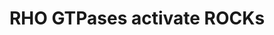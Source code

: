 ---
annotations:
- id: PW:0000003
  parent: signaling pathway
  type: Pathway Ontology
  value: signaling pathway
authors:
- ReactomeTeam
- Egonw
- Eweitz
description: RHO associated, coiled-coil containing protein kinases ROCK1 and ROCK2
  consist of a serine/threonine kinase domain, a coiled-coil region, a RHO-binding
  domain and a plekstrin homology (PH) domain interspersed with a cysteine-rich region.
  The PH domain inhibits the kinase activity of ROCKs by an intramolecular fold. ROCKs
  are activated by binding of the GTP-bound RHO GTPases RHOA, RHOB and RHOC to the
  RHO binding domain of ROCKs (Ishizaki et al. 1996, Leung et al. 1996), which disrupts
  the autoinhibitory fold. Once activated, ROCK1 and ROCK2 phosphorylate target proteins,
  many of which are involved in the stabilization of actin filaments and generation
  of actin-myosin contractile force. ROCKs phosphorylate LIM kinases LIMK1 and LIMK2,
  enabling LIMKs to phosphorylate cofilin, an actin depolymerizing factor, and thereby
  regulate the reorganization of the actin cytoskeleton (Ohashi et al. 2000, Sumi
  et al. 2001). ROCKs phosphorylate MRLC (myosin regulatory light chain), which stimulates
  the activity of non-muscle myosin II (NMM2), an actin-based motor protein involved
  in cell migration, polarity formation and cytokinesis (Amano et al. 1996, Riento
  and Ridley 2003, Watanabe et al. 2007, Amano et al. 2010). ROCKs also phosphorylate
  the myosin phosphatase targeting subunit (MYPT1) of MLC phosphatase, inhibiting
  the phosphatase activity and preventing dephosphorylation of MRLC. This pathway
  acts synergistically with phosphorylation of MRLC by ROCKs towards stimulation of
  non-muscle myosin II activity (Kimura et al. 1996, Amano et al. 2010).   View original
  pathway at [http://www.reactome.org/PathwayBrowser/#DIAGRAM=5627117 Reactome].
last-edited: 2021-05-09
organisms:
- Homo sapiens
redirect_from:
- /index.php/Pathway:WP3365
- /instance/WP3365
revision: null
schema-jsonld:
- '@context': https://schema.org/
  '@id': https://wikipathways.github.io/pathways/WP3365.html
  '@type': Dataset
  creator:
    '@type': Organization
    name: WikiPathways
  description: RHO associated, coiled-coil containing protein kinases ROCK1 and ROCK2
    consist of a serine/threonine kinase domain, a coiled-coil region, a RHO-binding
    domain and a plekstrin homology (PH) domain interspersed with a cysteine-rich
    region. The PH domain inhibits the kinase activity of ROCKs by an intramolecular
    fold. ROCKs are activated by binding of the GTP-bound RHO GTPases RHOA, RHOB and
    RHOC to the RHO binding domain of ROCKs (Ishizaki et al. 1996, Leung et al. 1996),
    which disrupts the autoinhibitory fold. Once activated, ROCK1 and ROCK2 phosphorylate
    target proteins, many of which are involved in the stabilization of actin filaments
    and generation of actin-myosin contractile force. ROCKs phosphorylate LIM kinases
    LIMK1 and LIMK2, enabling LIMKs to phosphorylate cofilin, an actin depolymerizing
    factor, and thereby regulate the reorganization of the actin cytoskeleton (Ohashi
    et al. 2000, Sumi et al. 2001). ROCKs phosphorylate MRLC (myosin regulatory light
    chain), which stimulates the activity of non-muscle myosin II (NMM2), an actin-based
    motor protein involved in cell migration, polarity formation and cytokinesis (Amano
    et al. 1996, Riento and Ridley 2003, Watanabe et al. 2007, Amano et al. 2010).
    ROCKs also phosphorylate the myosin phosphatase targeting subunit (MYPT1) of MLC
    phosphatase, inhibiting the phosphatase activity and preventing dephosphorylation
    of MRLC. This pathway acts synergistically with phosphorylation of MRLC by ROCKs
    towards stimulation of non-muscle myosin II activity (Kimura et al. 1996, Amano
    et al. 2010).   View original pathway at [http://www.reactome.org/PathwayBrowser/#DIAGRAM=5627117
    Reactome].
  keywords:
  - ADP
  - ATP
  - Activated
  - CFL1
  - 'Class 2 myosins play a crucial role in a variety of cellular processes, including
    cell migration, polarity formation, and cytokinesis. '
  - 'GTP '
  - H2O
  - LIM Kinases
  - 'LIMK1 '
  - 'LIMK2 '
  - 'MYH10 '
  - 'MYH11 '
  - 'MYH14 '
  - 'MYH9 '
  - 'MYL12B '
  - 'MYL6 '
  - 'MYL9 '
  - Myosin phosphatase
  - PAKs
  - 'PPP1CB '
  - 'PPP1R12A '
  - 'PPP1R12B '
  - Pi
  - RHO GTPases activate
  - 'RHOA '
  - RHOA/B/C:GTP
  - 'RHOB '
  - 'RHOC '
  - 'ROCK1 '
  - ROCK1,ROCK2
  - ROCK1,ROCK2:ROCKi
  - 'ROCK2 '
  - ROCK:RhoA/B/C:GTP
  - ROCKi
  - Semaphorin
  - Smooth
  - interactions
  - muscle/non-muscle
  - myosin II
  - p-LIMK
  - p-S144,T423-PAK1
  - p-S3-CFL1
  - p-T19,S20-MRLC-smooth muscle/non-muscle myosin II
  - 'p-T19,S20-MYL12B '
  - 'p-T19,S20-MYL9 '
  - 'p-T505-LIMK2 '
  - 'p-T508-LIMK1 '
  - p-T696,S852-MYPT1-Myosin Phosphatase
  - 'p-T696,S852-PPP1R12A '
  - 'ripasudil '
  license: CC0
  name: RHO GTPases activate ROCKs
seo: CreativeWork
title: RHO GTPases activate ROCKs
wpid: WP3365
---